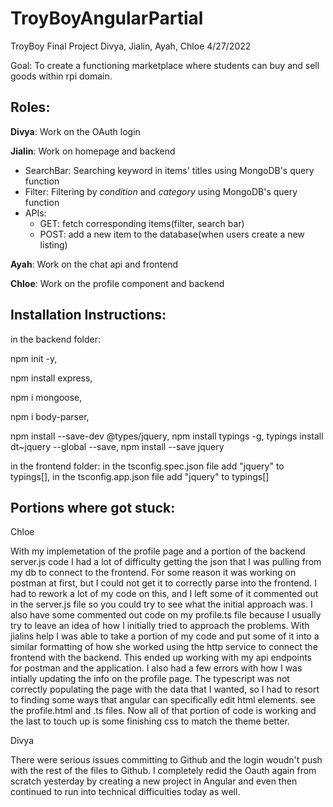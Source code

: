 # TroyBoyAngularPartial
TroyBoy Final Project
Divya, Jialin, Ayah, Chloe
4/27/2022

Goal: To create a functioning marketplace where students 
can buy and sell goods within rpi domain.

## Roles:

**Divya**: Work on the OAuth login

**Jialin**: Work on homepage and backend
  - SearchBar: Searching keyword in items' titles using MongoDB's query function
  - Filter: Filtering by *condition* and *category* using MongoDB's query function
  - APIs:
    - GET: fetch corresponding items(filter, search bar)
    - POST: add a new item to the database(when users create a new listing)

**Ayah**: Work on the chat api and frontend

**Chloe**: Work on the profile component and backend

## Installation Instructions:

in the backend folder:

npm init -y, 

npm install express, 

npm i mongoose, 

npm i body-parser, 

npm install --save-dev @types/jquery, 
npm install typings -g, 
typings install dt~jquery --global --save, 
npm install --save jquery

in the frontend folder: 
in the tsconfig.spec.json file add "jquery" to typings[], 
in the tsconfig.app.json file add "jquery" to typings[]

##  Portions where got stuck:

Chloe

With my implemetation of the profile page and a portion of the backend server.js code I
had a lot of difficulty getting the json that I was pulling from my db to connect to the
frontend. For some reason it was working on postman at first,  but I could not get it to 
correctly parse into the frontend. I had to rework a lot of my code on this, and I left 
some of it commented out in the server.js file so you could try to see what the initial
approach was. I also have some commented out code on my profile.ts file because I usually
try to leave an idea of how I initially tried to approach the problems. With jialins help I was able
to take a portion of my code and put some of it into a similar formatting of how she worked using
the http service to connect the frontend with the backend. This ended up working with my api endpoints
for postman and the application. I also had a few errors with how I was intially updating the info
on the profile page. The typescript was not correctly populating the page with the data that I wanted,
so I had to resort to finding some ways that angular can specifically edit html elements. see the profile.html and .ts
files. Now all of that portion of code is working and the last to touch up is some finishing css to match the theme better.

Divya

There were serious issues committing to Github and the login woudn't push with the rest of the files to Github. I completely redid the Oauth again from scratch yesterday by creating a new project in Angular and even then continued to run into technical difficulties today as well.

